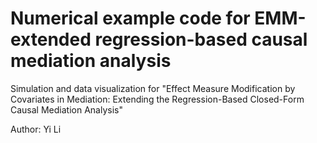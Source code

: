 # Numerical example code for EMM-extended regression-based causal mediation analysis
Simulation and data visualization for "Effect Measure Modification by Covariates in Mediation: Extending the Regression-Based Closed-Form Causal Mediation Analysis"

Author: Yi Li
